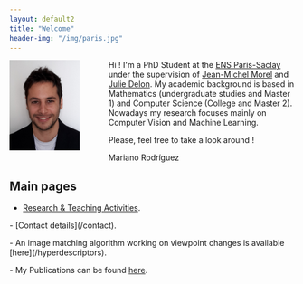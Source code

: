 ```yaml
---
layout: default2
title: "Welcome"
header-img: "/img/paris.jpg"
---
```


<div style="float:left; width:175px;height:180px" > <img src="/img/mariano.jpg" alt="Mariano Rodríguez" height="160px"></div>

Hi ! I'm a PhD Student at the [ENS Paris-Saclay](http://www.ens-cachan.fr/) under the supervision of [Jean-Michel Morel](https://sites.google.com/site/jeanmichelmorelcmlaenscachan/) and [Julie Delon](https://delon.wp.imt.fr/). My academic background is based in Mathematics (undergraduate studies and Master 1) and Computer Science (College and Master 2). Nowadays my research focuses mainly on Computer Vision and Machine Learning.

Please, feel free to take a look around !

Mariano Rodríguez


<!-- & highlights -->

Main pages
---

- [Research & Teaching Activities](/research).
<p></p>
- [Contact details](/contact).
<p></p>
- An image matching algorithm working on viewpoint changes is available [here](/hyperdescriptors).
<p></p>
- My Publications can be found <a href="{{ site.baseurl }}/publications">here</a>.


<!-- Living in Paris
---

<center>
<img src="/img/pariscolor.jpg" alt="Paris" width="90%">
</center> -->
